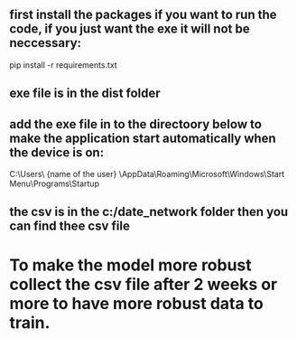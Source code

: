 ## first install the packages if you want to run the code, if you just want the exe it will not be neccessary:
pip install -r requirements.txt

## exe file is in the dist folder

## add the exe file in to the directoory below to make the application start automatically when the device is on:

C:\Users\ {name of the  user} \AppData\Roaming\Microsoft\Windows\Start Menu\Programs\Startup

## the csv is in the c:/date_network folder then you can find thee csv file

# To make the model more robust collect the csv file after 2 weeks or more to have more robust data to train.
